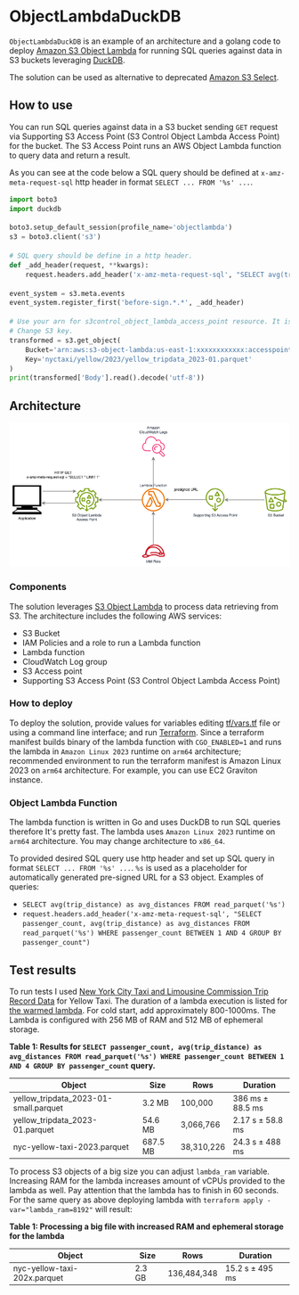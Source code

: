 # ObjectLambdaDuckDB

`ObjectLambdaDuckDB` is an example of an architecture and a golang code to deploy
[Amazon S3 Object Lambda](https://aws.amazon.com/s3/features/object-lambda/) for running SQL queries against data
in S3 buckets leveraging [DuckDB](https://duckdb.org/). 

The solution can be used as alternative to deprecated 
[Amazon S3 Select](https://docs.aws.amazon.com/AmazonS3/latest/userguide/selecting-content-from-objects.html).

## How to use

You can run SQL queries against data in a S3 bucket sending `GET` request via 
Supporting S3 Access Point (S3 Control Object Lambda Access Point) for the bucket. The S3 Access Point runs
an AWS Object Lambda function to query data and return a result.

As you can see at the code below a SQL query should be defined at `x-amz-meta-request-sql` http header in
format `SELECT ... FROM '%s' ...`.

```python
import boto3
import duckdb

boto3.setup_default_session(profile_name='objectlambda')
s3 = boto3.client('s3')

# SQL query should be define in a http header.
def _add_header(request, **kwargs):
    request.headers.add_header('x-amz-meta-request-sql', "SELECT avg(trip_distance) as avg_distances FROM read_parquet('%s')")

event_system = s3.meta.events
event_system.register_first('before-sign.*.*', _add_header)

# Use your arn for s3control_object_lambda_access_point resource. It is outputted by terraform.
# Change S3 key. 
transformed = s3.get_object(
    Bucket='arn:aws:s3-object-lambda:us-east-1:xxxxxxxxxxxx:accesspoint/objectlambda',
    Key='nyctaxi/yellow/2023/yellow_tripdata_2023-01.parquet'
)
print(transformed['Body'].read().decode('utf-8'))
```

## Architecture
![Architecture diagram](architecture.png "Figure 1: Architecture to run SQL query against data in Amazon S3")

### Components

The solution leverages [S3 Object Lambda](https://aws.amazon.com/s3/features/object-lambda) to process data retrieving 
from S3. The architecture includes the following AWS services:
* S3 Bucket
* IAM Policies and a role to run a Lambda function
* Lambda function
* CloudWatch Log group
* S3 Access point
* Supporting S3 Access Point (S3 Control Object Lambda Access Point)

### How to deploy
To deploy the solution, provide values for variables editing [tf/vars.tf](tf/vars.tf) file or using a command line 
interface; and run [Terraform](https://www.terraform.io/). Since a terraform manifest builds binary of the lambda 
function with `CGO_ENABLED=1` and runs the lambda in `Amazon Linux 2023` runtime on `arm64` architecture; 
recommended environment to run the terraform manifest is Amazon Linux 2023 on `arm64` architecture.
For example, you can use EC2 Graviton instance.

### Object Lambda Function
The lambda function is written in Go and uses DuckDB to run SQL queries therefore It's pretty fast. The lambda uses `Amazon Linux 2023` runtime 
on `arm64` architecture. You may change architecture to `x86_64`.

To provided desired SQL query use http header and set up SQL query in format `SELECT ... FROM '%s' ...`. 
`%s` is used as a placeholder for automatically generated pre-signed URL for a S3 object. 
Examples of queries:
* `SELECT avg(trip_distance) as avg_distances FROM read_parquet('%s')`
* `request.headers.add_header('x-amz-meta-request-sql', "SELECT passenger_count, avg(trip_distance) as avg_distances FROM read_parquet('%s') WHERE passenger_count BETWEEN 1 AND 4 GROUP BY passenger_count")`

## Test results
To run tests I used 
[New York City Taxi and Limousine Commission Trip Record Data](https://www.nyc.gov/site/tlc/about/tlc-trip-record-data.page)
for Yellow Taxi. The duration of a lambda execution is
listed for [the warmed lambda](https://docs.aws.amazon.com/lambda/latest/operatorguide/execution-environments.html). For cold start, add approximately 800-1000ms.
The Lambda is configured with 256 MB of RAM and 512 MB of ephemeral storage.

**Table 1: Results for `SELECT passenger_count, avg(trip_distance) as avg_distances FROM read_parquet('%s') WHERE passenger_count BETWEEN 1 AND 4 GROUP BY passenger_count` query.**

| Object                                | Size     | Rows       | Duration         |
|---------------------------------------|----------|------------|------------------|
| yellow_tripdata_2023-01-small.parquet | 3.2 MB   | 100,000    | 386 ms ± 88.5 ms |
| yellow_tripdata_2023-01.parquet       | 54.6 MB  | 3,066,766  | 2.17 s ± 58.8 ms |
| nyc-yellow-taxi-2023.parquet          | 687.5 MB | 38,310,226 | 24.3 s ± 488 ms  |

To process S3 objects of a big size you can adjust `lambda_ram` variable. Increasing RAM for the lambda increases 
amount of vCPUs provided to the lambda as well. Pay attention that the lambda has to finish in 60 seconds.
For the same query as above deploying lambda with `terraform apply -var="lambda_ram=8192"`
will result:

**Table 1: Processing a big file with increased RAM and ephemeral storage for the lambda**

| Object                        | Size   | Rows        | Duration        |
|-------------------------------|--------|-------------|-----------------|
| nyc-yellow-taxi-202x.parquet  | 2.3 GB | 136,484,348 | 15.2 s ± 495 ms |
 


